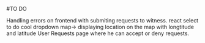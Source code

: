 #TO DO

Handling errors on frontend with submiting requests to witness.
react select to do cool dropdown
map-> displaying location on the map with longtitude and latitude
User Requests page where he can accept or deny requests.
